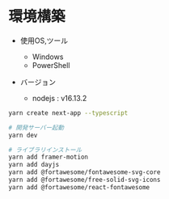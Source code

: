 # 環境構築

- 使用OS,ツール
  - Windows
  - PowerShell

- バージョン
  - nodejs : v16.13.2

```bash
yarn create next-app --typescript
```

```bash
# 開発サーバー起動
yarn dev
```

```bash
# ライブラリインストール
yarn add framer-motion
yarn add dayjs
yarn add @fortawesome/fontawesome-svg-core
yarn add @fortawesome/free-solid-svg-icons
yarn add @fortawesome/react-fontawesome
```